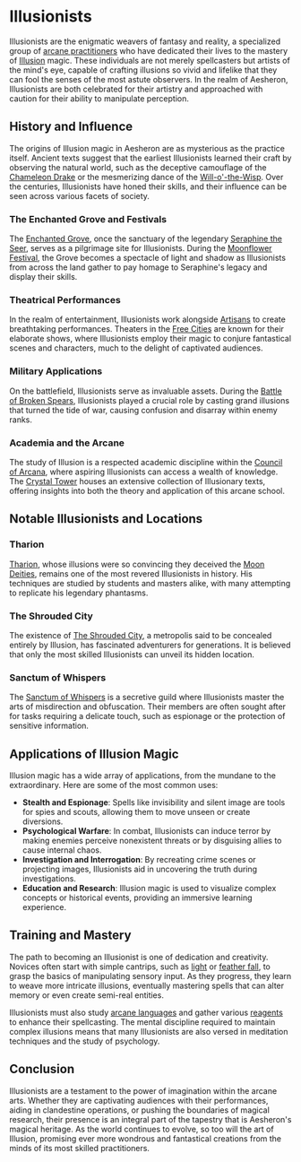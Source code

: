 # Illusionists

Illusionists are the enigmatic weavers of fantasy and reality, a specialized group of [arcane practitioners](arcane%20practitioners.md) who have dedicated their lives to the mastery of [Illusion](Illusion.md) magic. These individuals are not merely spellcasters but artists of the mind's eye, capable of crafting illusions so vivid and lifelike that they can fool the senses of the most astute observers. In the realm of Aesheron, Illusionists are both celebrated for their artistry and approached with caution for their ability to manipulate perception.

## History and Influence

The origins of Illusion magic in Aesheron are as mysterious as the practice itself. Ancient texts suggest that the earliest Illusionists learned their craft by observing the natural world, such as the deceptive camouflage of the [Chameleon Drake](Chameleon%20Drake.md) or the mesmerizing dance of the [Will-o'-the-Wisp](Will-o'-the-Wisp.md). Over the centuries, Illusionists have honed their skills, and their influence can be seen across various facets of society.

### The Enchanted Grove and Festivals

The [Enchanted Grove](Enchanted%20Grove.md), once the sanctuary of the legendary [Seraphine the Seer](Seraphine%20the%20Seer.md), serves as a pilgrimage site for Illusionists. During the [Moonflower Festival](Moonflower%20Festival.md), the Grove becomes a spectacle of light and shadow as Illusionists from across the land gather to pay homage to Seraphine's legacy and display their skills.

### Theatrical Performances

In the realm of entertainment, Illusionists work alongside [Artisans](Artisans.md) to create breathtaking performances. Theaters in the [Free Cities](Free%20Cities.md) are known for their elaborate shows, where Illusionists employ their magic to conjure fantastical scenes and characters, much to the delight of captivated audiences.

### Military Applications

On the battlefield, Illusionists serve as invaluable assets. During the [Battle of Broken Spears](Battle%20of%20Broken%20Spears.md), Illusionists played a crucial role by casting grand illusions that turned the tide of war, causing confusion and disarray within enemy ranks.

### Academia and the Arcane

The study of Illusion is a respected academic discipline within the [Council of Arcana](Council%20of%20Arcana.md), where aspiring Illusionists can access a wealth of knowledge. The [Crystal Tower](Crystal%20Tower.md) houses an extensive collection of Illusionary texts, offering insights into both the theory and application of this arcane school.

## Notable Illusionists and Locations

### Tharion

[Tharion](Tharion.md), whose illusions were so convincing they deceived the [Moon Deities](Moon%20Deities.md), remains one of the most revered Illusionists in history. His techniques are studied by students and masters alike, with many attempting to replicate his legendary phantasms.

### The Shrouded City

The existence of [The Shrouded City](The%20Shrouded%20City.md), a metropolis said to be concealed entirely by Illusion, has fascinated adventurers for generations. It is believed that only the most skilled Illusionists can unveil its hidden location.

### Sanctum of Whispers

The [Sanctum of Whispers](Sanctum%20of%20Whispers.md) is a secretive guild where Illusionists master the arts of misdirection and obfuscation. Their members are often sought after for tasks requiring a delicate touch, such as espionage or the protection of sensitive information.

## Applications of Illusion Magic

Illusion magic has a wide array of applications, from the mundane to the extraordinary. Here are some of the most common uses:

- **Stealth and Espionage**: Spells like invisibility and silent image are tools for spies and scouts, allowing them to move unseen or create diversions.
- **Psychological Warfare**: In combat, Illusionists can induce terror by making enemies perceive nonexistent threats or by disguising allies to cause internal chaos.
- **Investigation and Interrogation**: By recreating crime scenes or projecting images, Illusionists aid in uncovering the truth during investigations.
- **Education and Research**: Illusion magic is used to visualize complex concepts or historical events, providing an immersive learning experience.

## Training and Mastery

The path to becoming an Illusionist is one of dedication and creativity. Novices often start with simple cantrips, such as [light](light.md) or [feather fall](feather%20fall.md), to grasp the basics of manipulating sensory input. As they progress, they learn to weave more intricate illusions, eventually mastering spells that can alter memory or even create semi-real entities.

Illusionists must also study [arcane languages](arcane%20languages.md) and gather various [reagents](reagents.md) to enhance their spellcasting. The mental discipline required to maintain complex illusions means that many Illusionists are also versed in meditation techniques and the study of psychology.

## Conclusion

Illusionists are a testament to the power of imagination within the arcane arts. Whether they are captivating audiences with their performances, aiding in clandestine operations, or pushing the boundaries of magical research, their presence is an integral part of the tapestry that is Aesheron's magical heritage. As the world continues to evolve, so too will the art of Illusion, promising ever more wondrous and fantastical creations from the minds of its most skilled practitioners.